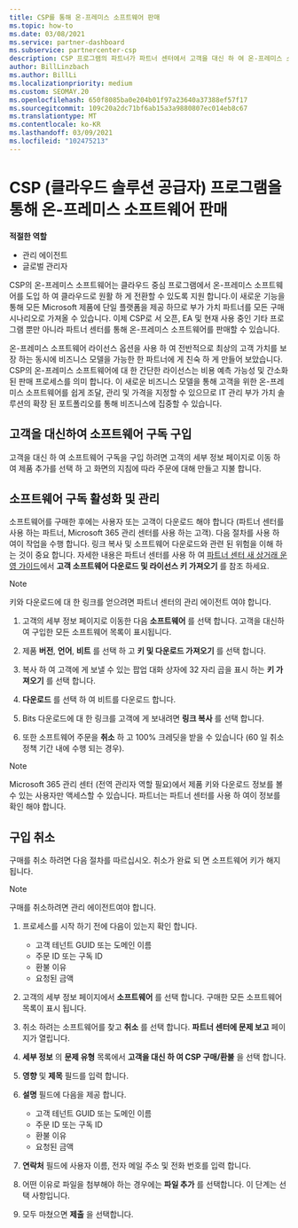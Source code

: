 ```yaml
---
title: CSP를 통해 온-프레미스 소프트웨어 판매
ms.topic: how-to
ms.date: 03/08/2021
ms.service: partner-dashboard
ms.subservice: partnercenter-csp
description: CSP 프로그램의 파트너가 파트너 센터에서 고객을 대신 하 여 온-프레미스 소프트웨어 구독을 구매, 관리, 판매 및 취소할 수 있는 방법에 대해 알아봅니다.
author: BillLinzbach
ms.author: BillLi
ms.localizationpriority: medium
ms.custom: SEOMAY.20
ms.openlocfilehash: 650f8085ba0e204b01f97a23640a37388ef57f17
ms.sourcegitcommit: 109c20a2dc71bf6ab15a3a9880807ec014eb8c67
ms.translationtype: MT
ms.contentlocale: ko-KR
ms.lasthandoff: 03/09/2021
ms.locfileid: "102475213"
---
```

# <a name="sell-on-premises-software-through-the-cloud-solution-provider-csp-program"></a>CSP (클라우드 솔루션 공급자) 프로그램을 통해 온-프레미스 소프트웨어 판매

**적절한 역할**

- 관리 에이전트
- 글로벌 관리자

CSP의 온-프레미스 소프트웨어는 클라우드 중심 프로그램에서 온-프레미스 소프트웨어를 도입 하 여 클라우드로 원활 하 게 전환할 수 있도록 지원 합니다.이 새로운 기능을 통해 모든 Microsoft 제품에 단일 플랫폼을 제공 하므로 부가 가치 파트너를 모든 구매 시나리오로 가져올 수 있습니다. 이제 CSP로 서 오픈, EA 및 현재 사용 중인 기타 프로그램 뿐만 아니라 파트너 센터를 통해 온-프레미스 소프트웨어를 판매할 수 있습니다.  
 
온-프레미스 소프트웨어 라이선스 옵션을 사용 하 여 전반적으로 최상의 고객 가치를 보장 하는 동시에 비즈니스 모델을 가능한 한 파트너에 게 친숙 하 게 만들어 보았습니다. CSP의 온-프레미스 소프트웨어에 대 한 간단한 라이선스는 비용 예측 가능성 및 간소화 된 판매 프로세스를 의미 합니다. 이 새로운 비즈니스 모델을 통해 고객을 위한 온-프레미스 소프트웨어를 쉽게 조달, 관리 및 가격을 지정할 수 있으므로 IT 관리 부가 가치 솔루션의 확장 된 포트폴리오를 통해 비즈니스에 집중할 수 있습니다.

## <a name="buy-software-subscriptions-on-behalf-of-customers"></a>고객을 대신하여 소프트웨어 구독 구입

고객을 대신 하 여 소프트웨어 구독을 구입 하려면 고객의 세부 정보 페이지로 이동 하 여 제품 추가를 선택 하 고 화면의 지침에 따라 주문에 대해 만들고 지불 합니다.

## <a name="activate-and-manage-software-subscriptions"></a>소프트웨어 구독 활성화 및 관리

소프트웨어를 구매한 후에는 사용자 또는 고객이 다운로드 해야 합니다 (파트너 센터를 사용 하는 파트너, Microsoft 365 관리 센터를 사용 하는 고객). 다음 절차를 사용 하 여이 작업을 수행 합니다. 링크 복사 및 소프트웨어 다운로드와 관련 된 위험을 이해 하는 것이 중요 합니다. 자세한 내용은 파트너 센터를 사용 하 여 [파트너 센터 새 상거래 운영 가이드](https://partner.microsoft.com/resources/detail/partner-center-new-commerce-operations-guide-pdf)에서 **고객 소프트웨어 다운로드 및 라이선스 키 가져오기** 를 참조 하세요.

>[!NOTE]
>키와 다운로드에 대 한 링크를 얻으려면 파트너 센터의 관리 에이전트 여야 합니다.

1. 고객의 세부 정보 페이지로 이동한 다음 **소프트웨어** 를 선택 합니다. 고객을 대신하여 구입한 모든 소프트웨어 목록이 표시됩니다.

2. 제품 **버전**, **언어**, **비트** 를 선택 하 고 **키 및 다운로드 가져오기** 를 선택 합니다. 

3. 복사 하 여 고객에 게 보낼 수 있는 팝업 대화 상자에 32 자리 곱을 표시 하는 **키 가져오기** 를 선택 합니다. 

4. **다운로드** 를 선택 하 여 비트를 다운로드 합니다. 

5. Bits 다운로드에 대 한 링크를 고객에 게 보내려면 **링크 복사** 를 선택 합니다. 

6. 또한 소프트웨어 주문을 **취소** 하 고 100% 크레딧을 받을 수 있습니다 (60 일 취소 정책 기간 내에 수행 되는 경우).

>[!NOTE]
>Microsoft 365 관리 센터 (전역 관리자 역할 필요)에서 제품 키와 다운로드 정보를 볼 수 있는 사용자만 액세스할 수 있습니다. 파트너는 파트너 센터를 사용 하 여이 정보를 확인 해야 합니다.

## <a name="cancel-a-purchase"></a>구입 취소

구매를 취소 하려면 다음 절차를 따르십시오. 취소가 완료 되 면 소프트웨어 키가 해지 됩니다.

>[!NOTE]
>구매를 취소하려면 관리 에이전트여야 합니다. 

1.  프로세스를 시작 하기 전에 다음이 있는지 확인 합니다. 
    - 고객 테넌트 GUID 또는 도메인 이름
    - 주문 ID 또는 구독 ID
    - 환불 이유
    - 요청된 금액

2.  고객의 세부 정보 페이지에서 **소프트웨어** 를 선택 합니다. 구매한 모든 소프트웨어 목록이 표시 됩니다. 

3.  취소 하려는 소프트웨어를 찾고 **취소** 를 선택 합니다. **파트너 센터에 문제 보고** 페이지가 열립니다. 

4.  **세부 정보** 의 **문제 유형** 목록에서 **고객을 대신 하 여 CSP 구매/환불** 을 선택 합니다.

5.  **영향** 및 **제목** 필드를 입력 합니다. 

6.  **설명** 필드에 다음을 제공 합니다. 
    -   고객 테넌트 GUID 또는 도메인 이름
    -   주문 ID 또는 구독 ID
    -   환불 이유
    -   요청된 금액

7.  **연락처** 필드에 사용자 이름, 전자 메일 주소 및 전화 번호를 입력 합니다. 

8.  어떤 이유로 파일을 첨부해야 하는 경우에는 **파일 추가** 를 선택합니다. 이 단계는 선택 사항입니다. 

9.  모두 마쳤으면 **제출** 을 선택합니다.